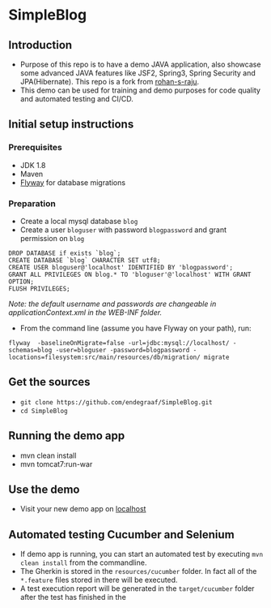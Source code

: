 # SimpleBlog
## Introduction
- Purpose of this repo is to have a demo JAVA application, also showcase some advanced JAVA features like JSF2, Spring3,
Spring Security and JPA(Hibernate). This repo is a fork from [rohan-s-raju](https://github.com/rohan-s-raju/SimpleBlog).
- This demo can be used for training and demo purposes for code quality and automated testing and CI/CD.
## Initial setup instructions
### Prerequisites
- JDK 1.8
- Maven
- [Flyway](https://flywaydb.org) for database migrations

### Preparation
- Create a local mysql database `blog`
- Create a user `bloguser` with password `blogpassword` and grant permission on `blog`
```
DROP DATABASE if exists `blog`; 
CREATE DATABASE `blog` CHARACTER SET utf8;
CREATE USER bloguser@'localhost' IDENTIFIED BY 'blogpassword';
GRANT ALL PRIVILEGES ON blog.* TO 'bloguser'@'localhost' WITH GRANT OPTION;
FLUSH PRIVILEGES;
```
*Note: the default username and passwords are changeable in applicationContext.xml in the WEB-INF folder.*
- From the command line (assume you have Flyway on your path), run:
```
flyway  -baselineOnMigrate=false -url=jdbc:mysql://localhost/ -schemas=blog -user=bloguser -password=blogpassword -locations=filesystem:src/main/resources/db/migration/ migrate
```

## Get the sources
- `git clone https://github.com/endegraaf/SimpleBlog.git`
- `cd SimpleBlog`

## Running the demo app
- mvn clean install
- mvn tomcat7:run-war

## Use the demo
- Visit your new demo app on [localhost](http://localhost:8088/blog/index.xhtml)

## Automated testing Cucumber and Selenium
- If demo app is running, you can start an automated test by executing `mvn clean install` from the commandline.
- The Gherkin is stored in the `resources/cucumber` folder. In fact all of the `*.feature` files stored in there will be executed. 
- A test execution report will be generated in the `target/cucumber` folder after the test has finished in the 
